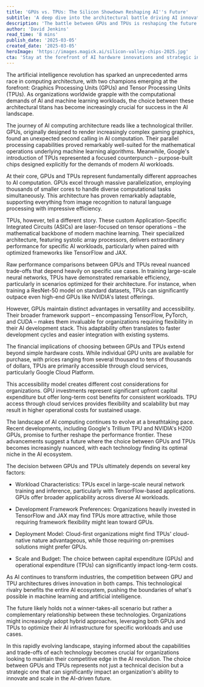 ```yaml
---
title: 'GPUs vs. TPUs: The Silicon Showdown Reshaping AI''s Future'
subtitle: 'A deep dive into the architectural battle driving AI innovation'
description: 'The battle between GPUs and TPUs is reshaping the future of AI computing. This analysis explores their unique architectures, performance trade-offs, and strategic implications for organizations navigating the AI revolution.'
author: 'David Jenkins'
read_time: '8 mins'
publish_date: '2025-03-05'
created_date: '2025-03-05'
heroImage: 'https://images.magick.ai/silicon-valley-chips-2025.jpg'
cta: 'Stay at the forefront of AI hardware innovations and strategic insights. Follow us on LinkedIn for regular updates on the evolving landscape of AI computing architecture.'
---
```


The artificial intelligence revolution has sparked an unprecedented arms race in computing architecture, with two champions emerging at the forefront: Graphics Processing Units (GPUs) and Tensor Processing Units (TPUs). As organizations worldwide grapple with the computational demands of AI and machine learning workloads, the choice between these architectural titans has become increasingly crucial for success in the AI landscape.

The journey of AI computing architecture reads like a technological thriller. GPUs, originally designed to render increasingly complex gaming graphics, found an unexpected second calling in AI computation. Their parallel processing capabilities proved remarkably well-suited for the mathematical operations underlying machine learning algorithms. Meanwhile, Google's introduction of TPUs represented a focused counterpunch – purpose-built chips designed explicitly for the demands of modern AI workloads.

At their core, GPUs and TPUs represent fundamentally different approaches to AI computation. GPUs excel through massive parallelization, employing thousands of smaller cores to handle diverse computational tasks simultaneously. This architecture has proven remarkably adaptable, supporting everything from image recognition to natural language processing with impressive efficiency.

TPUs, however, tell a different story. These custom Application-Specific Integrated Circuits (ASICs) are laser-focused on tensor operations – the mathematical backbone of modern machine learning. Their specialized architecture, featuring systolic array processors, delivers extraordinary performance for specific AI workloads, particularly when paired with optimized frameworks like TensorFlow and JAX.

Raw performance comparisons between GPUs and TPUs reveal nuanced trade-offs that depend heavily on specific use cases. In training large-scale neural networks, TPUs have demonstrated remarkable efficiency, particularly in scenarios optimized for their architecture. For instance, when training a ResNet-50 model on standard datasets, TPUs can significantly outpace even high-end GPUs like NVIDIA's latest offerings.

However, GPUs maintain distinct advantages in versatility and accessibility. Their broader framework support – encompassing TensorFlow, PyTorch, and CUDA – makes them invaluable for organizations requiring flexibility in their AI development stack. This adaptability often translates to faster development cycles and easier integration with existing systems.

The financial implications of choosing between GPUs and TPUs extend beyond simple hardware costs. While individual GPU units are available for purchase, with prices ranging from several thousand to tens of thousands of dollars, TPUs are primarily accessible through cloud services, particularly Google Cloud Platform.

This accessibility model creates different cost considerations for organizations. GPU investments represent significant upfront capital expenditure but offer long-term cost benefits for consistent workloads. TPU access through cloud services provides flexibility and scalability but may result in higher operational costs for sustained usage.

The landscape of AI computing continues to evolve at a breathtaking pace. Recent developments, including Google's Trillium TPU and NVIDIA's H200 GPUs, promise to further reshape the performance frontier. These advancements suggest a future where the choice between GPUs and TPUs becomes increasingly nuanced, with each technology finding its optimal niche in the AI ecosystem.

The decision between GPUs and TPUs ultimately depends on several key factors:

- Workload Characteristics: TPUs excel in large-scale neural network training and inference, particularly with TensorFlow-based applications. GPUs offer broader applicability across diverse AI workloads.

- Development Framework Preferences: Organizations heavily invested in TensorFlow and JAX may find TPUs more attractive, while those requiring framework flexibility might lean toward GPUs.

- Deployment Model: Cloud-first organizations might find TPUs' cloud-native nature advantageous, while those requiring on-premises solutions might prefer GPUs.

- Scale and Budget: The choice between capital expenditure (GPUs) and operational expenditure (TPUs) can significantly impact long-term costs.

As AI continues to transform industries, the competition between GPU and TPU architectures drives innovation in both camps. This technological rivalry benefits the entire AI ecosystem, pushing the boundaries of what's possible in machine learning and artificial intelligence.

The future likely holds not a winner-takes-all scenario but rather a complementary relationship between these technologies. Organizations might increasingly adopt hybrid approaches, leveraging both GPUs and TPUs to optimize their AI infrastructure for specific workloads and use cases.

In this rapidly evolving landscape, staying informed about the capabilities and trade-offs of each technology becomes crucial for organizations looking to maintain their competitive edge in the AI revolution. The choice between GPUs and TPUs represents not just a technical decision but a strategic one that can significantly impact an organization's ability to innovate and scale in the AI-driven future.